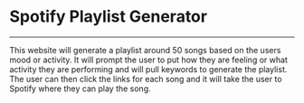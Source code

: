 # Spotify Playlist Generator
---

This website will generate a playlist around 50 songs based on the users mood or activity. It will prompt the user to put how they are feeling or what activity they are performing and will pull keywords to generate the playlist. The user can then click the links for each song and it will take the user to Spotify where they can play the song.
